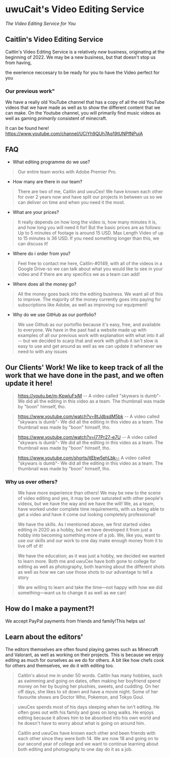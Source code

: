 # uwuCait's Video Editing Service 

_The Video Editing Service for You_

## Caitlin's Video Editing Service

Caitlin's Video Editing Service is a relatively _new_ business, originating at the beginning of 2022. We may be a new business, but that doesn't stop us from having, 

the exerience neccesary to be ready for you to have the Video perfect for you 

### Our previous work"

We have a really old YouTube channel that has a copy of all the old YouTube videos that we have made as well as to show the different content that we can make. On the Youtube channel, you will primarily find music videos as well as gaming _primarily_ consistent of minecraft.

It can be found here! https://www.youtube.com/channel/UCiYh9QUh7Aq19tUNPfNPujA

## FAQ 

* What editing programme do we use?

> Our entire team works with Adobe Premier Pro.

* How many are there in our team?

> There are two of me, Caitlin and uwuCex! We have known each other for over 2 years now and have split our projects in between us so we can deliver on time and when you need it the most.

* What are your prices?

> It really depends on how long the video is, how many minutes it is, and how long you will need it for! But the basic prices are as follows: Up to 5 minutes of footage is around 15 USD. Max Length Video of up to 15 minutes is 36 USD. If you need something longer than this, we can discuss it!

* Where do i order from you?

> Feel free to contact me here, Caitlin-#0149, with all of the videos in a Google Drive-so we can talk about what you would like to see in your video and if there are any specifics we as a team can add! 

* Where does all the money go?

> All the money goes back into the editing business. We want all of this to improve. The majority of the money currently goes into paying for subscriptions like Adobe, as well as improving our equipment!

* Why do we use GitHub as our portfolio? 

> We use Github as our portoflio because it's easy, free, and available to everyone. We have in the past had a website made up with examples of all our previous work with explanation with what into it all -- but we decided to scarp that and work with github it isn't slow is easy to use and get around as well as we can update it whenever we need to with any issues  

## Our Clients' Work! We like to keep track of all the work that we have done in the past, and we often update it here! 

> https://youtu.be/m-KpwluFsiM -- A video called "skywars is dumb"- We did all the editing in this video as a team. The thumbnail was made by "boon" himself, tho.

> https://www.youtube.com/watch?v=8tJdbsdM5bk -- A video called "skywars is dumb"- We did all the editing in this video as a team. The thumbnail was made by "boon" himself, tho.

> https://www.youtube.com/watch?v=I77Pr27-e7U -- A video called "skywars is dumb"- We did all the editing in this video as a team. The thumbnail was made by "boon" himself, tho.

> https://www.youtube.com/shorts/itEbw5ehLbk-- A video called "skywars is dumb"- We did all the editing in this video as a team. The thumbnail was made by "boon" himself, tho.

### Why us over others?

> We have more experience than others! We may be new to the scene of video editing and yes, it may be over saturated with other people's videos, but we have the way and we have the will! We, as a team, have worked under complete time requirements, with us being able to get a video and have it come out looking completely professional!

> We have the skills. As I mentioned above, we first started video editing in 2020 as a hobby, but we have developed it from just a hobby into becoming something more of a job. We, like you, want to use our skills and our work to one day make enough money from it to live off of it!

> We have the education; as it was just a hobby, we decided we wanted to learn more. Both me and uwuCex have both gone to college for editing as well as photography, both learning about the different shots as well as how we can use those shots to our advantage to tell a story 

> We are willing to learn and take the time—not happy with how we did something—want us to change it as well as we can! 

## How do I make a payment?!

We accept PayPal payments from friends and family!This helps us! 

## Learn about the editors'

The editors themselves are often found playing games such as Minecraft and Valorant, as well as working on their projects. This is because we enjoy editing as much for ourselves as we do for others. A bit like how chefs cook for others and themselves, we do it with editing too.

> Caitlin's about me in under 50 words. Caitlin has many hobbies, such as swimming and going on dates, often making her boyfriend spend money on her by buying her plushies, sweets, and cuddling. On her off days, she likes to sit down and have a movie night. Some of her favourite shows are Doctor Who, Pokemon, and Tokyo Goul.

> uwuCex spends most of his days sleeping when he isn't editing. He often goes out with his family and goes on long walks. He enjoys editing because it allows him to be absorbed into his own world and he doesn't have to worry about what is going on around him.

> Caitlin and uwuCex have known each other and been friends with each other since they were both 14. We are now 18 and going on to our second year of college and we want to continue learning about both editing and photography to one day do it as a job.
